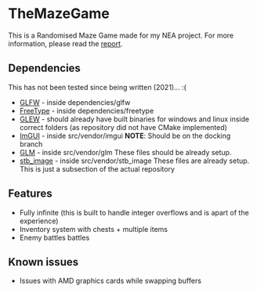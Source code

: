 # TheMazeGame

This is a Randomised Maze Game made for my NEA project. For more information, please read the [report](./docs/Main.pdf).

## Dependencies

This has not been tested since being written (2021)... :(

* [GLFW](https://github.com/glfw/glfw) - inside dependencies/glfw
* [FreeType](https://gitlab.freedesktop.org/freetype/freetype) - inside dependencies/freetype
* [GLEW](https://github.com/nigels-com/glew) - should already have built binaries for windows and linux inside correct folders (as repository did not have CMake implemented)
* [ImGUI](https://github.com/ocornut/imgui/tree/docking) - inside src/vendor/imgui **NOTE**: Should be on the docking branch
* [GLM](https://github.com/g-truc/glm) - inside src/vendor/glm These files should be already setup.
* [stb_image](https://github.com/nothings/stb) - inside src/vendor/stb_image These files are already setup. This is just a subsection of the actual repository

## Features

- Fully infinite (this is built to handle integer overflows and is apart of the experience)
- Inventory system with chests + multiple items
- Enemy battles battles

## Known issues

* Issues with AMD graphics cards while swapping buffers
